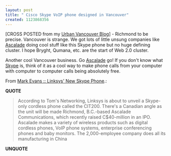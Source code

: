 ```yaml
---
layout: post
title: " Cisco Skype VoIP phone designed in Vancouver"
created: 1123868356
---
```

<p>[CROSS POSTED from my <a href="http://www.urbanvancouver.com/node/2364">Urban Vancouver Blog</a>] - Richmond to be precise. Vancouver is strange. We got lots of little unsung companies like <a href="http://www.ascalade.com/">Ascalade</a> doing cool stuff like this Skype phone but no huge defining cluster. I hope Bryght, Qumana, etc. are the start of Web 2.0 cluster.

</p><p>Another cool Vancouver business. Go <a href="http://www.ascalade.com/">Ascalade</a> go! If you don't know what <a href="http://skype.com/">Skype</a> is, think  of it as a cool way to make phone calls from your computer with computer to computer calls being absolutely free.</p><p>From <a href="http://evans.blogware.com/blog/_archives/2005/8/10/1126221.html">Mark Evans :: Linksys' New Skype Phone</a>.:</p><p><b>QUOTE</b></p><blockquote>According to Tom's Networking, Linksys is about to unveil a Skype-only cordless phone called the CIT200. There's a Canadian angle as the unit will be made Richmond, B.C.-based Ascalade Communications, which recently raised C$40-million in an IPO. Ascalade makes a variety of wireless products such as digital cordless phones, VoIP phone systems, enterprise conferencing phones and baby monitors. The 2,000-employee company does all its manufacturing in China</p></blockquote><p><b>UNQUOTE</b></p>

